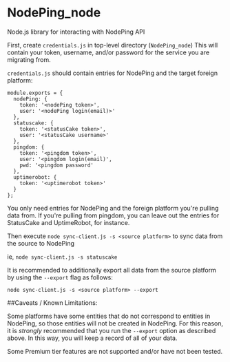 # NodePing_node
Node.js library for interacting with NodePing API


First, create `credentials.js` in top-level directory (`NodePing_node`)  This will contain
your token, username, and/or password for the service you are migrating from.  

`credentials.js` should contain entries for NodePing and the target foreign platform:

```
module.exports = {
  nodePing: {
    token: '<nodePing token>',
    user: '<nodePing login(email)>'
  },
  statuscake: {
    token: '<statusCake token>',
    user: '<statusCake username>'
  },
  pingdom: {
    token: '<pingdom token>',
    user: '<pingdom login(email)',
    pwd: '<pingdom password'
  },
  uptimerobot: {
    token: '<uptimerobot token>'
  }
};
```

You only need entries for NodePing and the foreign platform you're pulling data from.  If you're pulling from
pingdom, you can leave out the entries for StatusCake and UptimeRobot, for instance.

Then execute
`node sync-client.js -s <source platform>` to sync data from the source to NodePing

ie, `node sync-client.js -s statuscake`

It is recommended to additionally export all data from the source platform by using the `--export` flag as follows:

`node sync-client.js -s <source platform> --export`


##Caveats / Known Limitations:

Some platforms have some entities that do not correspond to entities in NodePing, so those entities will
not be created in NodePing.  For this reason, it is *strongly* recommended that you run the `--export` option
as described above.  In this way, you will keep a record of all of your data.

Some Premium tier features are not supported and/or have not been tested.
